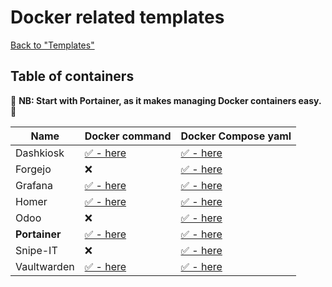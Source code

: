 # Docker related templates

[Back to "Templates"](../README.md)

## Table of containers

🚨 **NB: Start with Portainer, as it makes managing Docker containers easy.** 🚨

| Name          | Docker command                              | Docker Compose yaml                               |
| ---           | ---                                         | ---                                               |
| Dashkiosk     | [✅ - here](dashkiosk/README.md#commands)   | [✅ - here](dashkiosk/README.md#docker-compose)   |
| Forgejo       | ❌                                          | [✅ - here](forgejo/README.md#docker-compose)     |
| Grafana       | [✅ - here](grafana/README.md#commands)     | [✅ - here](grafana/README.md#docker-compose)     |
| Homer         | [✅ - here](homer/README.md#commands)       | [✅ - here](homer/README.md#docker-compose)       |
| Odoo          | ❌                                          | [✅ - here](odoo/README.md#docker-compose)        |
| **Portainer** | [✅ - here](portainer/README.md#commands)   | [✅ - here](portainer/README.md#docker-compose)   |
| Snipe-IT      | ❌                                          | [✅ - here](snipe-it/README.md#docker-compose)    |
| Vaultwarden   | [✅ - here](vaultwarden/README.md#commands) | [✅ - here](vaultwarden/README.md#docker-compose) |
